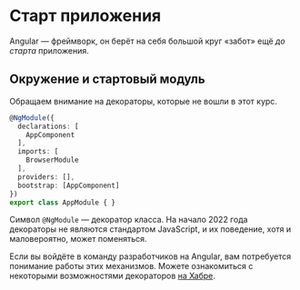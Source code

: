 # Старт приложения

Angular — фреймворк, он берёт на себя большой круг «забот» ещё _до старта_ приложения.

## Окружение и стартовый модуль

Обращаем внимание на декораторы, которые не вошли в этот курс.

```ts
@NgModule({
  declarations: [
    AppComponent
  ],
  imports: [
    BrowserModule
  ],
  providers: [],
  bootstrap: [AppComponent]
})
export class AppModule { }
```

Символ `@NgModule` — декоратор класса. На начало 2022 года декораторы не являются стандартом JavaScript, и их поведение, хотя и маловероятно, может поменяться.

Если вы войдёте в команду разработчиков на Angular, вам потребуется понимание работы этих механизмов. Можете ознакомиться с некоторыми возможностями декораторов [на Хабре](https://habr.com/ru/post/494668/).
